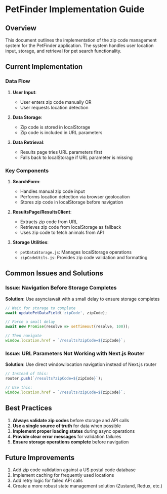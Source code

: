 # PetFinder Implementation Guide

## Overview

This document outlines the implementation of the zip code management system for the PetFinder application. The system handles user location input, storage, and retrieval for pet search functionality.

## Current Implementation

### Data Flow

1. **User Input**:
   - User enters zip code manually OR
   - User requests location detection
   
2. **Data Storage**:
   - Zip code is stored in localStorage
   - Zip code is included in URL parameters

3. **Data Retrieval**:
   - Results page tries URL parameters first
   - Falls back to localStorage if URL parameter is missing

### Key Components

1. **SearchForm**:
   - Handles manual zip code input
   - Performs location detection via browser geolocation
   - Stores zip code in localStorage before navigation

2. **ResultsPage/ResultsClient**:
   - Extracts zip code from URL
   - Retrieves zip code from localStorage as fallback
   - Uses zip code to fetch animals from API

3. **Storage Utilities**:
   - `petDataStorage.js`: Manages localStorage operations
   - `zipCodeUtils.js`: Provides zip code validation and formatting

## Common Issues and Solutions

### Issue: Navigation Before Storage Completes

**Solution**: Use async/await with a small delay to ensure storage completes

```javascript
// Wait for storage to complete
await updatePetDataField('zipCode', zipCode);

// Force a small delay
await new Promise(resolve => setTimeout(resolve, 100));

// Then navigate
window.location.href = `/results?zipCode=${zipCode}`;
```

### Issue: URL Parameters Not Working with Next.js Router

**Solution**: Use direct window.location navigation instead of Next.js router

```javascript
// Instead of this:
router.push(`/results?zipCode=${zipCode}`);

// Use this:
window.location.href = `/results?zipCode=${zipCode}`;
```

## Best Practices

1. **Always validate zip codes** before storage and API calls
2. **Use a single source of truth** for data when possible
3. **Implement proper loading states** during async operations
4. **Provide clear error messages** for validation failures
5. **Ensure storage operations complete** before navigation

## Future Improvements

1. Add zip code validation against a US postal code database
2. Implement caching for frequently used locations
3. Add retry logic for failed API calls
4. Create a more robust state management solution (Zustand, Redux, etc.)
